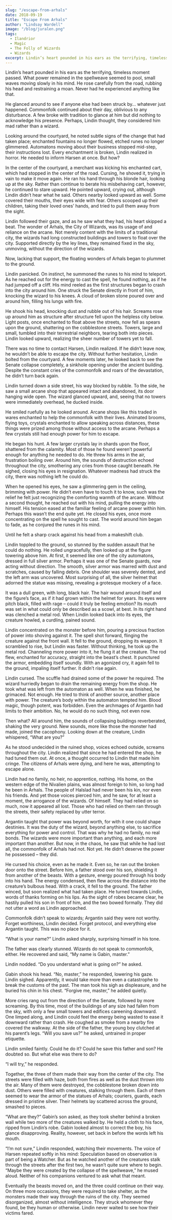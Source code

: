 ```yaml
---
slug: "/escape-from-arhals"
date: 2018-09-19
title: "Escape From Arhals"
author: "Lindsay Wardell"
image: "/blog/juralen.png"
tags:
  - Ilandrior
  - Magic
  - The Folly of Wizards
  - Wizards
excerpt: Lindin’s heart pounded in his ears as the terrifying, timeless moment passed.
---
```

Lindin’s heart pounded in his ears as the terrifying, timeless moment passed. What power remained in the spellweave seemed to pool, small waves moving slowly in his mind. He rose carefully from the road, rubbing his head and restraining a moan. Never had he experienced anything like that.

He glanced around to see if anyone else had been struck by… whatever just happened. Commonfolk continued about their day, oblivious to any disturbance. A few broke with tradition to glance at him but did nothing to acknowledge his presence. Perhaps, Lindin thought, they considered him mad rather than a wizard.

Looking around the courtyard, he noted subtle signs of the change that had taken place; enchanted fountains no longer flowed, etched runes no longer glimmered. Automatons moving about their business stopped mid-step, their instructions lost. Every enchantment is broken, Lindin realized in horror. He needed to inform Harsen at once. But how?

In the center of the courtyard, a merchant was kicking his enchanted cart, which had stopped in the center of the road. Cursing, he shoved it, trying in vain to make it move again. He ran his hand through his blonde hair, looking up at the sky. Rather than continue to berate his misbehaving cart, however, he continued to stare upward. He pointed upward, crying out, although Lindin didn’t hear what he said. Others nearby looked upward as well. Some covered their mouths, their eyes wide with fear. Others scooped up their children, taking their loved ones’ hands, and tried to pull them away from the sight.

Lindin followed their gaze, and as he saw what they had, his heart skipped a beat. The wonder of Arhals, the City of Wizards, was its usage of and reliance on the arcane. Not merely content with the limits of a traditional city, the wizards had long constructed buildings and towers to float over the city. Supported directly by the ley lines, they remained fixed in the sky, unmoving, without the direction of the wizards.

Now, lacking that support, the floating wonders of Arhals began to plummet to the ground.

Lindin panicked. On instinct, he summoned the runes to his mind to teleport. As he reached out for the energy to cast the spell, he found nothing, as if he had jumped off a cliff. His mind reeled as the first structures began to crash into the city around him. One struck the Senate directly in front of him, knocking the wizard to his knees. A cloud of broken stone poured over and around him, filling his lungs with fire.

He shook his head, knocking dust and rubble out of his hair. Screams rose up around him as structure after structure fell upon the helpless city below. Light posts, once enchanted to float above the streets, now fell as spears upon the ground, shattering on the cobblestone streets. Towers, large and small, tumbled into their terrestrial neighbors, tearing both into pieces. Lindin looked upward, realizing the sheer number of towers yet to fall.

There was no time to contact Harsen, Lindin realized. If he didn’t leave now, he wouldn’t be able to escape the city. Without further hesitation, Lindin bolted from the courtyard. A few moments later, he looked back to see the Senate collapse completely, a sinkhole opening under the ancient building. Despite the constant cries of the commonfolk and roars of the devastation, he didn’t turn back again.

Lindin turned down a side street, his way blocked by rubble. To the side, he saw a small arcane shop that appeared intact and abandoned, its door hanging wide open. The wizard glanced upward, and, seeing that no towers were immediately overhead, he ducked inside.

He smiled ruefully as he looked around. Arcane shops like this traded in wares enchanted to help the commonfolk with their lives. Animated brooms, flying toys, crystals enchanted to allow speaking across distances, these things were prized among those without access to the arcane. Perhaps a few crystals still had enough power for him to escape.

He began his hunt. A few larger crystals lay in shards upon the floor, shattered from the calamity. Most of those he found  weren’t powerful enough for anything he needed to do. He threw his arms in the air, frustration boiling over. Around him, the sounds of destruction echoed throughout the city, smothering any cries from those caught beneath. He sighed, closing his eyes in resignation. Whatever madness had struck the city, there was nothing left he could do.

When he opened his eyes, he saw a glimmering gem in the ceiling, brimming with power. He didn’t even have to touch it to know, such was the relief he felt just recognizing the comforting warmth of the arcane. Without a second thought, he reached out with his mind, pulling the energy into himself. His tension eased at the familiar feeling of arcane power within him. Perhaps this wasn’t the end quite yet. He closed his eyes, once more concentrating on the spell he sought to cast. The world around him began to fade, as he conjured the runes in his mind.

Until he felt a sharp crack against his head from a makeshift club.

Lindin toppled to the ground, so stunned by the sudden assault that he could do nothing. He rolled ungracefully, then looked up at the figure towering above him. At first, it seemed like one of the city automatons, dressed in full silver armor. Perhaps it was one of the Senate guards, now acting without direction. The smooth, silver armor was marred with dust and scratches, caused by falling debris. One shoulder was severely dented, and the left arm was uncovered. Most surprising of all, the silver helmet that adorned the statue was missing, revealing a grotesque mockery of a face.

It was a dull green, with long, black hair. The hair wound around itself and the figure’s face, as if it had grown within the helmet for years. Its eyes were pitch black, filled with rage – could it truly be feeling emotion? Its mouth was set in what could only be described as a scowl, at best. In its right hand was clenched a metal rod. When Lindin looked back into its eyes, the creature howled, a curdling, pained sound.

Lindin concentrated on the monster before him, pouring a precious fraction of power into shoving against it. The spell shot forward, flinging the creature against the front wall. It fell to the ground, dropping its weapon. It scrambled to rise, but Lindin was faster. Without thinking, he took up the metal rod. Channeling more power into it, he flung it at the creature. The rod flew, enchanted for accuracy, straight into the beast’s chest. It punctured the armor, embedding itself soundly. With an agonized cry, it again fell to the ground, impaling itself further. It didn’t rise again.

Lindin cursed. The scuffle had drained some of the power he required. The wizard hurriedly began to drain the remaining energy from the shop. He took what was left from the automaton as well. When he was finished, he grimaced. Not enough. He tried to think of another source, another place with power. The creature’s body within the automaton tempted him. Blood magic, though potent, was forbidden. Even the archmages of Argantin had limits to their ambition. No, he would do no such thing, not even now.

Then what? All around him, the sounds of collapsing buildings reverberated, shaking the very ground. New sounds, more like those the monster had made, joined the cacophony. Looking down at the creature, Lindin whispered, “What are you?”

As he stood undecided in the ruined shop, voices echoed outside, screams throughout the city. Lindin realized that since he had entered the shop, he had tuned them out. At once, a thought occurred to Lindin that made him cringe. The citizens of Arhals were dying, and here he was, attempting to escape alone.

Lindin had no family, no heir, no apprentice, nothing. His home, on the western edge of the Nivalien plains, was almost foreign to him, so long had he been in Arhals. The people of Halslad had never been his kin, nor even his friends. And yet those voices pierced him, and he saw, for at least a moment, the arrogance of the wizards. Of himself. They had relied on so much, now it appeared all lost. Those who had relied on them ran through the streets, their safety replaced by utter terror.

Argantin taught that power was beyond worth, for with it one could shape destinies. It was the duty of the wizard, beyond anything else, to sacrifice everything for power and control. That was why he had no family, no real bonds. The wizards were more important than anything, and each more important than another. But now, in the chaos, he saw that while he had lost all, the commonfolk of Arhals had not. Not yet. He didn’t deserve the power he possessed – they did.

He cursed his choice, even as he made it. Even so, he ran out the broken door onto the street. Before him, a father stood over his son, shielding it from another of the beasts. With a gesture, energy poured through his body into his hand. The energy condensed, then flew across the distance into the creature’s bulbous head. With a crack, it fell to the ground. The father winced, but soon realized what had taken place. He turned towards Lindin, words of thanks forming on his lips. As the sight of robes became clear, he hastily pulled his son in front of him, and the two bowed formally. They did not utter a word as Lindin approached.

Commonfolk didn’t speak to wizards; Argantin said they were not worthy. Forget worthiness, Lindin decided. Forget protocol, and everything else Argantin taught. This was no place for it.

“What is your name?” Lindin asked sharply, surprising himself in his tone.

The father was clearly stunned. Wizards do not speak to commonfolk, either. He recovered and said, “My name is Gabin, master.”

Lindin nodded. “Do you understand what is going on?” he asked.

Gabin shook his head. “No, master,” he responded, lowering his gaze. Lindin sighed. Apparently, it would take more than even a catastrophe to break the customs of the past. The man took his sigh as displeasure, and he buried his chin in his chest. “Forgive me, master,” he added quietly.

More cries rang out from the direction of the Senate, followed by more screaming. By this time, most of the buildings of any size had fallen from the sky, with only a few small towers and edifices careening downward. One limped along, and Lindin could feel the energy being wasted to ease it downward rather than crash. He coughed as smoke from a nearby fire covered the walkway. At the side of the father, the young boy clutched at his parent’s legs. “Will you save us?” he asked, untrained in proper etiquette.

Lindin smiled faintly. Could he do it? Could he save this father and son? He doubted so. But what else was there to do?

“I will try,” he responded.

Together, the three of them made their way from the center of the city. The streets were filled with haze, both from fires as well as the dust thrown into the air. Many of them were destroyed, the cobblestone broken down into dust. Others were filled with creatures, stalking through them. Each of them seemed to wear the armor of the statues of Arhals; couriers, guards, each dressed in pristine silver. Their helmets lay scattered across the ground, smashed to pieces.

“What are they?” Gabin’s son asked, as they took shelter behind a broken wall while two more of the creatures walked by. He held a cloth to his face, ripped from Lindin’s robe. Gabin looked almost to correct the boy, his glance disapproving. Reality, however, set back in before the words left his mouth.

“I’m not sure,” Lindin responded, watching their movements. The voice of Harsen repeated softly in his mind: Speculation based on observation is part of being a Watcher. But as he watched another of the creatures stalk through the streets after the first two, he wasn’t quite sure where to begin. “Maybe they were created by the collapse of the spellweave,” he mused aloud. Neither of his companions ventured to ask what that meant.

Eventually the beasts moved on, and the three could continue on their way. On three more occasions, they were required to take shelter, as the monsters made their way through the ruins of the city. They seemed disorganized, almost without intelligence. They struck whomever they found, be they human or otherwise. Lindin never waited to see how their victims fared.